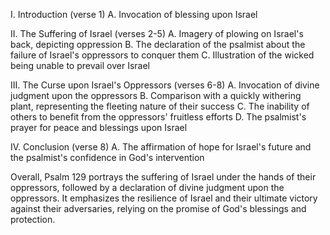 I. Introduction (verse 1)
A. Invocation of blessing upon Israel

II. The Suffering of Israel (verses 2-5)
A. Imagery of plowing on Israel's back, depicting oppression
B. The declaration of the psalmist about the failure of Israel's oppressors to conquer them
C. Illustration of the wicked being unable to prevail over Israel

III. The Curse upon Israel's Oppressors (verses 6-8)
A. Invocation of divine judgment upon the oppressors
B. Comparison with a quickly withering plant, representing the fleeting nature of their success
C. The inability of others to benefit from the oppressors' fruitless efforts
D. The psalmist's prayer for peace and blessings upon Israel

IV. Conclusion (verse 8)
A. The affirmation of hope for Israel's future and the psalmist's confidence in God's intervention

Overall, Psalm 129 portrays the suffering of Israel under the hands of their oppressors, followed by a declaration of divine judgment upon the oppressors. It emphasizes the resilience of Israel and their ultimate victory against their adversaries, relying on the promise of God's blessings and protection.